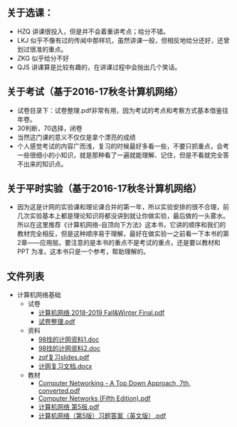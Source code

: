 ## 关于选课：
- HZQ 讲课很投入，但是并不会着重讲考点；给分不错。
- LKJ 似乎不像有过的传闻中那样坑，虽然讲课一般，但相反地给分还好，还曾划过很准的重点。
- ZKG 似乎给分不好
- QJS 讲课算是比较有趣的，在讲课过程中会抛出几个笑话。

## 关于考试（基于2016-17秋冬计算机网络）
- 试卷目录下：试卷整理.pdf非常有用，因为考试的考点和考察方式基本借鉴往年卷。
- 30判断，70选择，闭卷
- 当然这门课的意义不仅仅是拿个漂亮的成绩
- 个人感觉考试的内容广而浅，复习的时候最好多看一些，不要只抓重点，会考一些很细小的小知识，就是那种看了一遍就能理解、记住，但是不看就完全答不出来的知识点。

## 关于平时实验（基于2016-17秋冬计算机网络）
- 因为这是计网的实验课和理论课合并的第一年，所以实验安排的很不合理，前几次实验基本上都是理论知识将都没讲到就让你做实验，最后做的一头雾水。所以在这里推荐《计算机网络-自顶向下方法》这本书，它讲的顺序和我们的教材完全相反，但是这种顺序易于理解，最好在做实验一之前看一下本书的第2章——应用层。要注意的是本书的重点不是考试的重点，还是要以教材和 PPT 为准，这本书只是一个参考，帮助理解的。


## 文件列表

- 计算机网络基础
    - 试卷
        - [计算机网络 2018-2019 Fall&Winter Final.pdf](https://github.com/QSCTech/zju-icicles/raw/master/%E8%AE%A1%E7%AE%97%E6%9C%BA%E7%BD%91%E7%BB%9C%E5%9F%BA%E7%A1%80/%E8%AF%95%E5%8D%B7/%E8%AE%A1%E7%AE%97%E6%9C%BA%E7%BD%91%E7%BB%9C%202018-2019%20Fall%26Winter%20Final.pdf)
        - [试卷整理.pdf](https://github.com/QSCTech/zju-icicles/raw/master/%E8%AE%A1%E7%AE%97%E6%9C%BA%E7%BD%91%E7%BB%9C%E5%9F%BA%E7%A1%80/%E8%AF%95%E5%8D%B7/%E8%AF%95%E5%8D%B7%E6%95%B4%E7%90%86.pdf)
    - 资料
        - [98找的计网资料1.doc](https://github.com/QSCTech/zju-icicles/raw/master/%E8%AE%A1%E7%AE%97%E6%9C%BA%E7%BD%91%E7%BB%9C%E5%9F%BA%E7%A1%80/%E8%B5%84%E6%96%99/98%E6%89%BE%E7%9A%84%E8%AE%A1%E7%BD%91%E8%B5%84%E6%96%991.doc)
        - [98找的计网资料2.doc](https://github.com/QSCTech/zju-icicles/raw/master/%E8%AE%A1%E7%AE%97%E6%9C%BA%E7%BD%91%E7%BB%9C%E5%9F%BA%E7%A1%80/%E8%B5%84%E6%96%99/98%E6%89%BE%E7%9A%84%E8%AE%A1%E7%BD%91%E8%B5%84%E6%96%992.doc)
        - [zqf复习slides.pdf](https://github.com/QSCTech/zju-icicles/raw/master/%E8%AE%A1%E7%AE%97%E6%9C%BA%E7%BD%91%E7%BB%9C%E5%9F%BA%E7%A1%80/%E8%B5%84%E6%96%99/zqf%E5%A4%8D%E4%B9%A0slides.pdf)
        - [计网复习文档.docx](https://github.com/QSCTech/zju-icicles/raw/master/%E8%AE%A1%E7%AE%97%E6%9C%BA%E7%BD%91%E7%BB%9C%E5%9F%BA%E7%A1%80/%E8%B5%84%E6%96%99/%E8%AE%A1%E7%BD%91%E5%A4%8D%E4%B9%A0%E6%96%87%E6%A1%A3.docx)
    - 教材
        - [Computer Networking - A Top Down Approach, 7th, converted.pdf](https://github.com/QSCTech/zju-icicles/raw/master/%E8%AE%A1%E7%AE%97%E6%9C%BA%E7%BD%91%E7%BB%9C%E5%9F%BA%E7%A1%80/%E6%95%99%E6%9D%90/Computer%20Networking%20-%20A%20Top%20Down%20Approach%2C%207th%2C%20converted.pdf)
        - [Computer Networks (Fifth Edition).pdf](https://github.com/QSCTech/zju-icicles/raw/master/%E8%AE%A1%E7%AE%97%E6%9C%BA%E7%BD%91%E7%BB%9C%E5%9F%BA%E7%A1%80/%E6%95%99%E6%9D%90/Computer%20Networks%20%28Fifth%20Edition%29.pdf)
        - [计算机网络 第5版.pdf](https://github.com/QSCTech/zju-icicles/raw/master/%E8%AE%A1%E7%AE%97%E6%9C%BA%E7%BD%91%E7%BB%9C%E5%9F%BA%E7%A1%80/%E6%95%99%E6%9D%90/%E8%AE%A1%E7%AE%97%E6%9C%BA%E7%BD%91%E7%BB%9C%20%E7%AC%AC5%E7%89%88.pdf)
        - [计算机网络（第5版）习题答案（英文版）.pdf](https://github.com/QSCTech/zju-icicles/raw/master/%E8%AE%A1%E7%AE%97%E6%9C%BA%E7%BD%91%E7%BB%9C%E5%9F%BA%E7%A1%80/%E6%95%99%E6%9D%90/%E8%AE%A1%E7%AE%97%E6%9C%BA%E7%BD%91%E7%BB%9C%EF%BC%88%E7%AC%AC5%E7%89%88%EF%BC%89%E4%B9%A0%E9%A2%98%E7%AD%94%E6%A1%88%EF%BC%88%E8%8B%B1%E6%96%87%E7%89%88%EF%BC%89.pdf)

